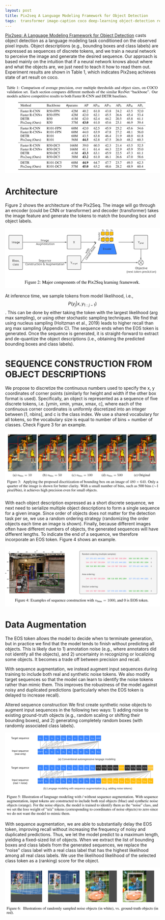 ```yaml
---
layout: post
title: Pix2seq A Language Modeling Framework for Object Detection
tags:  transformer image-caption coco deep-learning object-detection resnet multimodality
---
```

[Pix2seq: A Language Modeling Framework for Object Detection](https://arxiv.org/abs/2109.10852v2) casts object detection as a language modeling task conditioned on the observed pixel inputs. Object descriptions (e.g., bounding boxes and class labels) are expressed as sequences of discrete tokens, and we train a neural network to perceive the image and generate the desired sequence. Our approach is based mainly on the intuition that if a neural network knows about where and what the objects are, we just need to teach it how to read them out. Experiment results are shown in Table 1, which indicates Pix2seq achieves state of art result on coco.

![image-20220928133727483](https://raw.githubusercontent.com/zhangtemplar/zhangtemplar.github.io/master/uPic/2022_09_28_13_37_27_image-20220928133727483.png)

# Architecture

Figure 2 shows the architecture of the Pix2Seq. The image will go through an encoder (could be CNN or transformer) and decoder (transformer) takes the image feature and generate the tokens to match the bounding box and object labels.

![image-20220928132508173](https://raw.githubusercontent.com/zhangtemplar/zhangtemplar.github.io/master/uPic/2022_09_28_13_25_08_image-20220928132508173.png)

At inference time, we sample tokens from model likelihood, i.e., $$P(y_j|x, y_{1:j−1})$$. This can be done by either taking the token with the largest likelihood (arg max sampling), or using other stochastic sampling techniques. We find that using nucleus sampling (Holtzman et al., 2019) leads to higher recall than arg max sampling (Appendix C). The sequence ends when the EOS token is generated. Once the sequence is generated, it is straight-forward to extract and de-quantize the object descriptions (i.e., obtaining the predicted bounding boxes and class labels).

# SEQUENCE CONSTRUCTION FROM OBJECT DESCRIPTIONS

We propose to discretize the continuous numbers used to specify the x, y coordinates of corner points (similarly for height and width if the other box format is used). Specifically, an object is represented as a sequence of five discrete tokens, i.e. [ymin, xmin, ymax, xmax, c], where each of the continuous corner coordinates is uniformly discretized into an integer between [1, nbins], and c is the class index. We use a shared vocabulary for all tokens, so the vocabulary size is equal to number of bins + number of classes. Check Figure 3 for an example.

![image-20220928133135475](https://raw.githubusercontent.com/zhangtemplar/zhangtemplar.github.io/master/uPic/2022_09_28_13_31_35_image-20220928133135475.png)

With each object description expressed as a short discrete sequence, we next need to serialize multiple object descriptions to form a single sequence for a given image. Since order of objects does not matter for the detection task per se, we use a random ordering strategy (randomizing the order objects each time an image is shown). Finally, because different images often have different numbers of objects, the generated sequences will have different lengths. To indicate the end of a sequence, we therefore incorporate an EOS token. Figure 4 shows an example.

![image-20220928133152369](https://raw.githubusercontent.com/zhangtemplar/zhangtemplar.github.io/master/uPic/2022_09_28_13_31_52_image-20220928133152369.png)

# Data Augmentation

The EOS token allows the model to decide when to terminate generation, but in practice we find that the model tends to finish without predicting all objects. This is likely due to 1) annotation noise (e.g., where annotators did not identify all the objects), and 2) uncertainty in recognizing or localizing some objects. It becomes a trade off between precision and recall.

With sequence augmentation, we instead augment input sequences during training to include both real and synthetic noise tokens. We also modify target sequences so that the model can learn to identify the noise tokens rather than mimic them. This improves the robustness of the model against noisy and duplicated predictions (particularly when the EOS token is delayed to increase recall).

Altered sequence construction We first create synthetic noise objects to augment input sequences in the following two ways: 1) adding noise to existing ground-truth objects (e.g., random scaling or shifting their bounding boxes), and 2) generating completely random boxes (with randomly associated class labels).

![image-20220928133629737](https://raw.githubusercontent.com/zhangtemplar/zhangtemplar.github.io/master/uPic/2022_09_28_13_36_29_image-20220928133629737.png)

With sequence augmentation, we are able to substantially delay the EOS token, improving recall without increasing the frequency of noisy and duplicated predictions. Thus, we let the model predict to a maximum length, yielding a fixed-sized list of objects. When we extract the list of bounding boxes and class labels from the generated sequences, we replace the “noise” class label with a real class label that has the highest likelihood among all real class labels. We use the likelihood likelihood of the selected class token as a (ranking) score for the object.

![image-20220928133642746](https://raw.githubusercontent.com/zhangtemplar/zhangtemplar.github.io/master/uPic/2022_09_28_13_36_42_image-20220928133642746.png)

